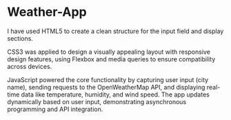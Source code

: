 # Weather-App
I have used HTML5 to create a clean structure for the input field and display sections. 

CSS3 was applied to design a visually appealing layout with responsive design features, using Flexbox and media queries to ensure compatibility across devices. 

JavaScript powered the core functionality by capturing user input (city name), sending requests to the OpenWeatherMap API, and displaying real-time data like temperature, humidity, and wind speed. The app updates dynamically based on user input, demonstrating asynchronous programming and API integration.
